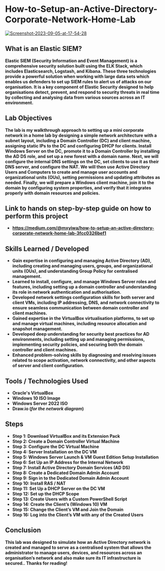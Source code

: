 <h1>How-to-Setup-an-Active-Directory-Corporate-Network-Home-Lab</h1>

<a href='https://postimages.org/' target='_blank'><img src='https://i.postimg.cc/VN6G1drv/project-adam.webp' border='0' alt='Screenshot-2023-09-05-at-17-54-28'/></a>
<br />

<h2>What is an Elastic SIEM?</h2>
<b>
Elastic SIEM (Security Information and Event Management) is a comprehensive security solution built using the ELK Stack, which includes Elasticsearch, Logstash, and Kibana. These three technologies provide a powerful solution when working with large data sets which enables us defenders to set up SIEM rules to alert us of attacks on our organisation. It is a key component of Elastic Security designed to help organisations detect, prevent, and respond to security threats in real time by collecting and analysing data from various sources across an IT environment.
</b>

<h2>Lab Objectives</h2>
<b>
The lab is my walkthrough approach to setting up a mini corporate network in a home lab by designing a simple network architecture with a subnet layout, including a Domain Controller (DC) and client machine, assigning static IPs to the DC and configuring DHCP for clients. Install Windows Server on the DC, promote it to a Domain Controller by installing the AD DS role, and set up a new forest with a domain name. Next, we will configure the internal DNS settings on the DC, set clients to use it as their DNS server, and configure the NAT. We will then use Active Directory Users and Computers to create and manage user accounts and organizational units (OUs), setting permissions and updating attributes as needed. Finally, we will prepare a Windows client machine, join it to the domain by configuring system properties, and verify that it integrates properly with domain resources and policies.
</b>

<h2>Link to hands on step-by-step guide on how to perform this project</h2>

- <b>https://medium.com/@mxyiwa/how-to-setup-an-active-directory-corporate-network-home-lab-3fcc0326bef1</b>

## Skills Learned / Developed

- <b>Gain expertise in configuring and managing Active Directory (AD), including creating and managing users, groups, and organizational units (OUs), and understanding Group Policy for centralised management.</b>
- <b>Learned to install, configure, and manage Windows Server roles and features, including setting up a domain controller and understanding its role in network authentication and authorisation.</b>
- <b>Developed network settings configuration skills for both server and client VMs, including IP addressing, DNS, and network connectivity to ensure seamless communication between domain controller and client machines.</b>
- <b>Gained expertise in the VirtualBox virtualisation platforms, to set up and manage virtual machines, including resource allocation and snapshot management.</b>
- <b>Developed deep understanding for security best practices for AD environments, including setting up and managing permissions, implementing security policies, and securing both the domain controller and client machines.</b>
- <b>Enhanced problem-solving skills by diagnosing and resolving issues related to scope activation, network connectivity, and other aspects of server and client configuration.</b>  

## Tools / Technologies Used

- <b>Oracle's VirtualBox</b>
- <b>Windows 10 ISO Image</b>
- <b>Windows Server 2022 ISO</b>
- <b>Draw.io (_for the network diagram_)</b> 

## Steps

- <b>Step 1: Download VirtualBox and its Extension Pack
- <b>Step 2: Create a Domain Controller Virtual Machine
- <b>Step 3: Configure the DC Virtual Machine
- <b>Step 4: Server Installation on the DC VM
- <b>Step 5: Windows Server Launch & VM Guest Edition Setup Installation
- <b>Step 6: Set Up an IP Address for the Internal Network
- <b>Step 7: Install Active Directory Domain Services (AD DS)
- <b>Step 8: Create a Dedicated Domain Admin Account
- <b>Step 9: Sign in to the Dedicated Domain Admin Account
- <b>Step 10: Install RAS / NAT
- <b>Step 11: Set Up a DHCP Server on the DC VM
- <b>Step 12: Set up the DHCP Scope
- <b>Step 13: Create Users with a Custom PowerShell Script
- <b>Step 14: Create the Client’s (Windows 10) VM
- <b>Step 15: Change the Client’s VM and Join the Domain
- <b>Step 16: Log into the Client’s VM with any of the Created Users

## Conclusion
<b>This lab was designed to simulate how an Active Directory network is created and managed to serve as a centralised system that allows the administrator to manage users, devices, and resources across an organisation’s network and also make sure its IT infrastructure is secured.. Thanks for reading!</b>

<!--
 ```diff
- text in red
+ text in green
! text in orange
# text in gray
@@ text in purple (and bold)@@
```
--!>

